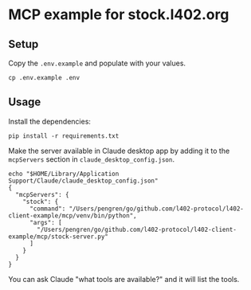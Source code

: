# MCP example for stock.l402.org

## Setup

Copy the `.env.example` and populate with your values.

```
cp .env.example .env
```

## Usage

Install the dependencies:

```
pip install -r requirements.txt
```

Make the server available in Claude desktop app by adding it to the `mcpServers` section in `claude_desktop_config.json`.

```
echo "$HOME/Library/Application Support/Claude/claude_desktop_config.json"
{
  "mcpServers": {
    "stock": {
      "command": "/Users/pengren/go/github.com/l402-protocol/l402-client-example/mcp/venv/bin/python",
      "args": [
        "/Users/pengren/go/github.com/l402-protocol/l402-client-example/mcp/stock-server.py"
      ]
    }
  }
}
```

You can ask Claude "what tools are available?" and it will list the tools.
